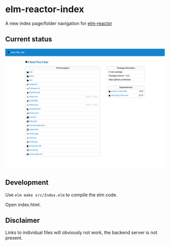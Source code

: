 # elm-reactor-index

A new index page/folder navigation for [elm-reactor](https://github.com/elm-lang/elm-reactor)

## Current status

![phantom.js screenshot rendering](/screenshots/elm-reactor-index-1280.png?raw=true "Current Screenshot")

## Development

Use `elm make src/Index.elm` to compile the elm code.

Open index.html.

## Disclaimer

Links to individual files will obviously not work, the backend server is not present.
